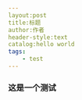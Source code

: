 ```yaml
---
layout:post
title:标题
author:作者
header-style:text
catalog:hello world
tags:
    - test
---
```

### 这是一个测试
